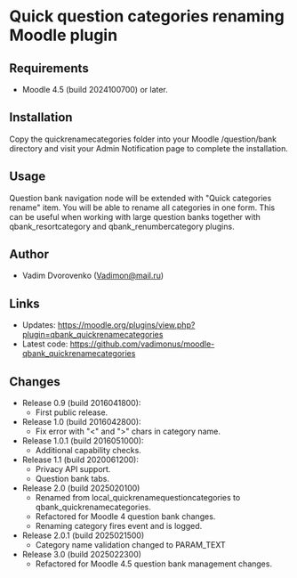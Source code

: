 Quick question categories renaming Moodle plugin
================================================

Requirements
------------
- Moodle 4.5 (build 2024100700) or later.

Installation
------------
Copy the quickrenamecategories folder into your Moodle /question/bank directory and visit your Admin Notification page to complete the installation.

Usage
-----
Question bank navigation node will be extended with "Quick categories rename" item. You will be able to rename all categories in one form.
This can be useful when working with large question banks together with qbank_resortcategory and qbank_renumbercategory plugins.

Author
------
- Vadim Dvorovenko (Vadimon@mail.ru)

Links
-----
- Updates: https://moodle.org/plugins/view.php?plugin=qbank_quickrenamecategories
- Latest code: https://github.com/vadimonus/moodle-qbank_quickrenamecategories

Changes
-------
- Release 0.9 (build 2016041800):
    - First public release.
- Release 1.0 (build 2016042800):
    - Fix error with "<" and ">" chars in category name.
- Release 1.0.1 (build 2016051000):
    - Additional capability checks.
- Release 1.1 (build 2020061200):
    - Privacy API support.
    - Question bank tabs.
- Release 2.0 (build 2025020100)
    - Renamed from local_quickrenamequestioncategories to qbank_quickrenamecategories.
    - Refactored for Moodle 4 question bank changes.
    - Renaming category fires event and is logged.
- Release 2.0.1 (build 2025021500)
    - Category name validation changed to PARAM_TEXT 
- Release 3.0 (build 2025022300)
    - Refactored for Moodle 4.5 question bank management changes. 
